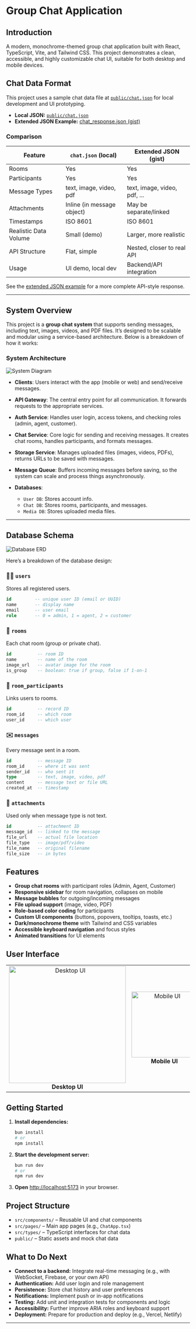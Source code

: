 # Group Chat Application

## Introduction

A modern, monochrome-themed group chat application built with React, TypeScript, Vite, and Tailwind CSS. This project demonstrates a clean, accessible, and highly customizable chat UI, suitable for both desktop and mobile devices.


## Chat Data Format

This project uses a sample chat data file at [`public/chat.json`](./public/chat.json) for local development and UI prototyping.

- **Local JSON:** [`public/chat.json`](./public/chat.json)
- **Extended JSON Example:** [chat_response.json (gist)](https://gist.githubusercontent.com/asharijuang/23745f3132fa30e666db68d2bf574e4a/raw/5d556dbb9c2aea9fdf3e1ec96e45f62a88cea7b6/chat_response.json)

### Comparison

| Feature                | `chat.json` (local)         | Extended JSON (gist)         |
|------------------------|-----------------------------|------------------------------|
| Rooms                  | Yes                         | Yes                          |
| Participants           | Yes                         | Yes                          |
| Message Types          | text, image, video, pdf     | text, image, video, pdf, ... |
| Attachments            | Inline (in message object)  | May be separate/linked       |
| Timestamps             | ISO 8601                    | ISO 8601                     |
| Realistic Data Volume  | Small (demo)                | Larger, more realistic       |
| API Structure          | Flat, simple                | Nested, closer to real API   |
| Usage                  | UI demo, local dev          | Backend/API integration      |

See the [extended JSON example](https://gist.githubusercontent.com/asharijuang/23745f3132fa30e666db68d2bf574e4a/raw/5d556dbb9c2aea9fdf3e1ec96e45f62a88cea7b6/chat_response.json) for a more complete API-style response.

---

## System Overview

This project is a **group chat system** that supports sending messages, including text, images, videos, and PDF files. It’s designed to be scalable and modular using a service-based architecture. Below is a breakdown of how it works:

### System Architecture

![System Diagram](./system-design.png)

* **Clients**: Users interact with the app (mobile or web) and send/receive messages.
* **API Gateway**: The central entry point for all communication. It forwards requests to the appropriate services.
* **Auth Service**: Handles user login, access tokens, and checking roles (admin, agent, customer).
* **Chat Service**: Core logic for sending and receiving messages. It creates chat rooms, handles participants, and formats messages.
* **Storage Service**: Manages uploaded files (images, videos, PDFs), returns URLs to be saved with messages.
* **Message Queue**: Buffers incoming messages before saving, so the system can scale and process things asynchronously.
* **Databases**:

  * `User DB`: Stores account info.
  * `Chat DB`: Stores rooms, participants, and messages.
  * `Media DB`: Stores uploaded media files.

---

## Database Schema

![Database ERD](./erd.png)

Here’s a breakdown of the database design:

### 🧍‍♂️ `users`

Stores all registered users.

```sql
id         -- unique user ID (email or UUID)
name       -- display name
email      -- user email
role       -- 0 = admin, 1 = agent, 2 = customer
```

### 💬 `rooms`

Each chat room (group or private chat).

```sql
id          -- room ID
name        -- name of the room
image_url   -- avatar image for the room
is_group    -- boolean: true if group, false if 1-on-1
```

### 👥 `room_participants`

Links users to rooms.

```sql
id          -- record ID
room_id     -- which room
user_id     -- which user
```

### ✉️ `messages`

Every message sent in a room.

```sql
id          -- message ID
room_id     -- where it was sent
sender_id   -- who sent it
type        -- text, image, video, pdf
content     -- message text or file URL
created_at  -- timestamp
```

### 📎 `attachments`

Used only when message type is not text.

```sql
id          -- attachment ID
message_id  -- linked to the message
file_url    -- actual file location
file_type   -- image/pdf/video
file_name   -- original filename
file_size   -- in bytes
```

## Features

- **Group chat rooms** with participant roles (Admin, Agent, Customer)
- **Responsive sidebar** for room navigation, collapses on mobile
- **Message bubbles** for outgoing/incoming messages
- **File upload support** (image, video, PDF)
- **Role-based color coding** for participants
- **Custom UI components** (buttons, popovers, tooltips, toasts, etc.)
- **Dark/monochrome theme** with Tailwind and CSS variables
- **Accessible keyboard navigation** and focus styles
- **Animated transitions** for UI elements


## User Interface

<div align="center">
  <table>
    <tr>
      <td align="center"><img src="./ui.png" alt="Desktop UI" width="320" /><br /><b>Desktop UI</b></td>
      <td align="center"><img src="./mobile-ui.png" alt="Mobile UI" width="180" /><br /><b>Mobile UI</b></td>
    </tr>
  </table>
</div>

## Getting Started

1. **Install dependencies:**
   ```bash
   bun install
   # or
   npm install
   ```

2. **Start the development server:**
   ```bash
   bun run dev
   # or
   npm run dev
   ```

3. **Open** [http://localhost:5173](http://localhost:5173) in your browser.

## Project Structure

- `src/components/` – Reusable UI and chat components
- `src/pages/` – Main app pages (e.g., `ChatApp.tsx`)
- `src/types/` – TypeScript interfaces for chat data
- `public/` – Static assets and mock chat data

## What to Do Next

- **Connect to a backend:** Integrate real-time messaging (e.g., with WebSocket, Firebase, or your own API)
- **Authentication:** Add user login and role management
- **Persistence:** Store chat history and user preferences
- **Notifications:** Implement push or in-app notifications
- **Testing:** Add unit and integration tests for components and logic
- **Accessibility:** Further improve ARIA roles and keyboard support
- **Deployment:** Prepare for production and deploy (e.g., Vercel, Netlify)

---

